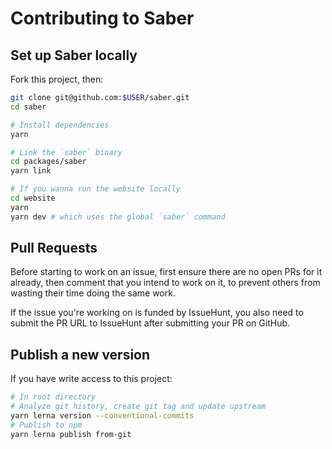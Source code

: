 # Contributing to Saber

## Set up Saber locally

Fork this project, then:

```bash
git clone git@github.com:$USER/saber.git
cd saber

# Install dependencies
yarn

# Link the `saber` binary
cd packages/saber
yarn link

# If you wanna run the website locally
cd website
yarn
yarn dev # which uses the global `saber` command
```

## Pull Requests

Before starting to work on an issue, first ensure there are no open PRs for it already, then comment that you intend to work on it, to prevent others from wasting their time doing the same work.

If the issue you're working on is funded by IssueHunt, you also need to submit the PR URL to IssueHunt after submitting your PR on GitHub.

## Publish a new version

If you have write access to this project:

```bash
# In root directory
# Analyze git history, create git tag and update upstream
yarn lerna version --conventional-commits
# Publish to npm
yarn lerna publish from-git
```
